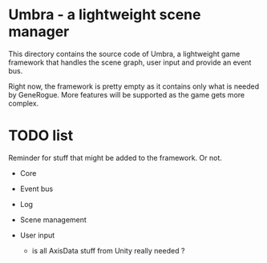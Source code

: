 # Umbra - a lightweight scene manager
This directory contains the source code of Umbra, a lightweight game framework that handles the scene graph, user input and provide an event bus.

Right now, the framework is pretty empty as it contains only what is needed by GeneRogue. More features will be supported as the game gets more complex.

# TODO list

Reminder for stuff that might be added to the framework. Or not.

* Core

* Event bus

* Log

* Scene management

* User input
    - is all AxisData stuff from Unity really needed ?
